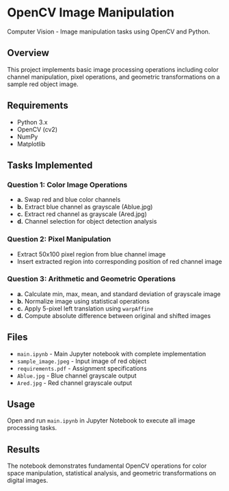 # OpenCV Image Manipulation

Computer Vision - Image manipulation tasks using OpenCV and Python.

## Overview

This project implements basic image processing operations including color channel manipulation, pixel operations, and geometric transformations on a sample red object image.

## Requirements

- Python 3.x
- OpenCV (cv2)
- NumPy
- Matplotlib

## Tasks Implemented

### Question 1: Color Image Operations
- **a.** Swap red and blue color channels
- **b.** Extract blue channel as grayscale (Ablue.jpg)
- **c.** Extract red channel as grayscale (Ared.jpg)
- **d.** Channel selection for object detection analysis

### Question 2: Pixel Manipulation
- Extract 50x100 pixel region from blue channel image
- Insert extracted region into corresponding position of red channel image

### Question 3: Arithmetic and Geometric Operations
- **a.** Calculate min, max, mean, and standard deviation of grayscale image
- **b.** Normalize image using statistical operations
- **c.** Apply 5-pixel left translation using `warpAffine`
- **d.** Compute absolute difference between original and shifted images

## Files

- `main.ipynb` - Main Jupyter notebook with complete implementation
- `sample_image.jpeg` - Input image of red object
- `requirements.pdf` - Assignment specifications
- `Ablue.jpg` - Blue channel grayscale output
- `Ared.jpg` - Red channel grayscale output

## Usage

Open and run `main.ipynb` in Jupyter Notebook to execute all image processing tasks.

## Results

The notebook demonstrates fundamental OpenCV operations for color space manipulation, statistical analysis, and geometric transformations on digital images.